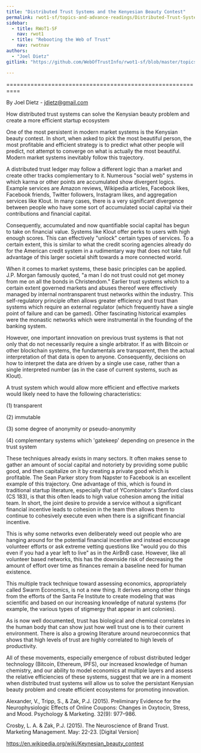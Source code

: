```yaml
---
title: "Distributed Trust Systems and the Kenyesian Beauty Contest"
permalink: rwot1-sf/topics-and-advance-readings/Distributed-Trust-Systems-and-the-Kenyesian-Beauty-Contest/
sidebar:
  - title: RWoT1-SF
    nav: rwot1
  - title: "Rebooting the Web of Trust"
    nav: rwotnav
authors:
  - "Joel Dietz"
gitlink: "https://github.com/WebOfTrustInfo/rwot1-sf/blob/master/topics-and-advance-readings/Distributed-Trust-Systems-and-the-Kenyesian-Beauty-Contest.md"

---
```


==========================================================

By Joel Dietz - jdietz@gmail.com

How distributed trust systems can solve the Kenysian beauty problem and create a more efficient startup ecosystem

One of the most persistent in modern market systems is the Kenysian beauty contest. In short, when asked to pick the most beautiful person, the most profitable and efficient strategy is to predict what other people will predict, not attempt to converge on what is actually the most beautiful.  Modern market systems inevitably follow this trajectory.

A distributed trust ledger may follow a different logic than a market and create other tracks complementary to it. Numerous "social web" systems in which karma or other points are accumulated show divergent logics. Example services are Amazon reviews, Wikipedia articles, Facebook likes, Facebook friends, Twitter followers, Instagram likes, and aggregation services like Klout. In many cases, there is a very significant divergence between people who have some sort of accumulated social capital via their contributions and financial capital.

Consequently, accumulated and now quantifiable social capital has begun to take on financial value. Systems like Klout offer perks to users with high enough scores. This can effectively "unlock" certain types of services. To a certain extent, this is similar to what the credit scoring agencies already do for the American credit system in a rudimentary way that does not take full advantage of this larger societal shift towards a more connected world.

When it comes to market systems, these basic principles can be applied. J.P. Morgan famously quoted, "a man I do not trust could not get money from me on all the bonds in Christendom." Earlier trust systems which to a certain extent governed markets and abuses thereof were effectively managed by internal nontransparent trust networks within the industry. This self-regulatory principle often allows greater efficiency and trust than systems which require an external regulator (which frequently have a single point of failure and can be gamed). Other fascinating historical examples were the monastic networks which were instrumental in the founding of the banking system.

However, one important innovation on previous trust systems is that not only that do not necessarily require a single arbitrator. If as with Bitcoin or other blockchain systems, the fundamentals are transparent, then the actual interpretation of that data is open to anyone. Consequently, decisions on how to interpret the data are driven by a single use case, rather than a single interpreted number (as in the case of current systems, such as Klout).

A trust system which would allow more efficient and effective markets would likely need to have the following characteristics:

 (1) transparent

 (2) immutable

 (3) some degree of anonymity or pseudo-anonymity

 (4) complementary systems which 'gatekeep' depending on presence in the trust system

These techniques already exists in many sectors. It often makes sense to gather an amount of social capital and notoriety by providing some public good, and then capitalize on it by creating a private good which is profitable. The Sean Parker story from Napster to Facebook is an excellent example of this trajectory. One advantage of this, which is found in traditional startup literature, especially that of YCombinator's Stanford class (CS 183), is that this often leads to high value cohesion among the initial team. In short, the joint desire to provide a service without a significant financial incentive leads to cohesion in the team then allows them to continue to cohesively execute even when there is a significant financial incentive.

This is why some networks even deliberately weed out people who are hanging around for the potential financial incentive and instead encourage volunteer efforts or ask extreme vetting questions like "would you do this even if you had a year left to live" as in the AirBnB case. However, like all volunteer based networks, this has the downside risk of decreasing the amount of effort over time as finances remain a baseline need for human existence.

This multiple track technique toward assessing economics, appropriately called Swarm Economics, is not a new thing. It derives among other things from the efforts of the Santa Fe Institute to create modeling that was scientific and based on our increasing knowledge of natural systems (for example, the various types of stigmergy that appear in ant colonies).

As is now well documented, trust has biological and chemical correlates in the human body that can show just how well trust one is to their current environment.  There is also a growing literature around neuroeconmics that shows that high levels of trust are highly correlated to high levels of productivity.

All of these movements, especially emergence of robust distributed ledger technology (Bitcoin, Ethereum, IPFS), our increased knowledge of human chemistry, and our ability to model economics at multiple layers and assess the relative efficiencies of these systems, suggest that we are in a moment when distributed trust systems will allow us to solve the persistant Kenysian beauty problem and create efficient ecosystems for promoting innovation.



Alexander, V., Tripp, S., & Zak, P.J. (2015). Preliminary Evidence for the Neurophysiologic Effects of Online Coupons: Changes in Oxytocin, Stress, and Mood.  Psychology & Marketing. 32(9): 977–986.

Crosby, L. A. & Zak, P.J. (2015). The Neuroscience of Brand Trust. Marketing Management. May: 22-23. [Digital Version]

https://en.wikipedia.org/wiki/Keynesian_beauty_contest
